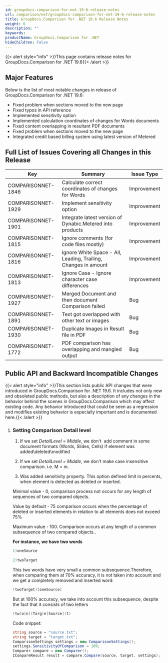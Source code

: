 ```yaml
---
id: groupdocs-comparison-for-net-19-6-release-notes
url: comparison/net/groupdocs-comparison-for-net-19-6-release-notes
title: GroupDocs.Comparison for .NET 19.6 Release Notes
weight: 6
description: ""
keywords: 
productName: GroupDocs.Comparison for .NET
hideChildren: False
---
```

{{< alert style="info" >}}This page contains release notes for GroupDocs.Comparison for .NET 19.6{{< /alert >}}

## Major Features

Below is the list of most notable changes in release of GroupDocs.Comparison for .NET 19.6:

*   Fixed problem when sections moved to the new page
*   Fixed typos in API reference
*   Implemented sensitivity option
*   Implemented calculation coordinates of changes for Words documents
*   Fixed content overlapping in resultant PDF documents
*   Fixed problem when sections moved to the new page
*   Integrated credit based billing system using latest version of Metered

## Full List of Issues Covering all Changes in this Release

| Key | Summary | Issue Type |
| --- | --- | --- |
| COMPARISONNET-1846 | Calculate correct coordinates of changes for Words | Improvement |
| COMPARISONNET-1929 | Implement sensitivity option | Improvement |
| COMPARISONNET-1901 | Integrate latest version of Dynabic.Metered into products | Improvement |
| COMPARISONNET-1815 | Ignore comments (for code files mostly) | Improvement |
| COMPARISONNET-1816 | Ignore White Space - All, Leading, Trailing, Changes in amount | Improvement |
| COMPARISONNET-1813 | Ignore Case - Ignore character case differences | Improvement |
| COMPARISONNET-1927 | Merged Document and then document Comparison failed | Bug |
| COMPARISONNET-1891 | Text got overlapped with other text or images | Bug |
| COMPARISONNET-1930 | Duplicate Images in Result file in PDF | Bug |
| COMPARISONNET-1772 | PDF comparison has overlapping and mangled output | Bug |

## Public API and Backward Incompatible Changes

{{< alert style="info" >}}This section lists public API changes that were introduced in GroupDocs.Comparison for .NET 19.6. It includes not only new and obsoleted public methods, but also a description of any changes in the behavior behind the scenes in GroupDocs.Comparison which may affect existing code. Any behavior introduced that could be seen as a regression and modifies existing behavior is especially important and is documented here.{{< /alert >}}

1.  ### **Setting Comparison Detail level**
    
    1.  If we set *DetailLevel = Middle*, we don't  add comment in some document formats (Words, Slides, Cells) if element was added\\deleted\\modified 
        
          
        
    2.  If we set *DetailLevel = Middle*, we don't make case insensitive comparison. i.e. M = m.
        
          
        
    3.  Was added sensitivity property. This option defined limit in percents, when element is detected as deleted or inserted. 
        
    
    Minimal value - 0, comparison process not occurs for any length of sequences of two compared objects. 
    
    Value by default - 75 comparison occurs when the percentage of deleted or inserted elements in relation to all elements does not exceed 75%
    
    Maximum value - 100. Comparison occurs at any length of a common subsequence of two compared objects..  
    
    **For instance, we have two words**
    
    ```csharp
    1)oneSource
     
    2)twoTarget
    ```
    
    This two words have very small a common subsequence.Therefore, when comparing them at 70% accuracy, it is not taken into account and we get a completely removed and inserted word:  
    
    ```csharp
    (twoTarget)[oneSource]
    ```
    
    But at 100% accuracy, we take into account this subsequence, despite the fact that it consists of two letters
    
    ```csharp
    (tw)o[n](Targ)e[Source](t)
    ```
    
    Code snippet:
    
    ```csharp
    string source = "source.txt";
    string target = "target.txt";
    ComparisonSettings settings = new ComparisonSettings();
    settings.SensitivityOfComparison = 100;
    Comparer compare = new Comparer();
    ICompareResult result = compare.Compare(source, target, settings);
    ```
